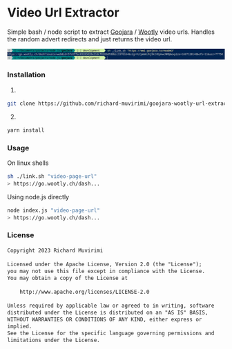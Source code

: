 # Video Url Extractor

Simple bash / node script to extract  [Goojara](https://goojara.ch) / [Wootly](https://go.wootly.ch) video urls. Handles the random advert redirects and just returns the video url.

![Terminal Shot](./screenshots/shot-1.png)

### Installation

1.
```bash
git clone https://github.com/richard-muvirimi/goojara-wootly-url-extractor
```

2.
```bash
yarn install
```

### Usage

On linux shells
```bash
sh ./link.sh "video-page-url"
> https://go.wootly.ch/dash...
```

Using node.js directly
```bash
node index.js "video-page-url"
> https://go.wootly.ch/dash...
```

### License

```license
Copyright 2023 Richard Muvirimi

Licensed under the Apache License, Version 2.0 (the "License");
you may not use this file except in compliance with the License.
You may obtain a copy of the License at

    http://www.apache.org/licenses/LICENSE-2.0

Unless required by applicable law or agreed to in writing, software
distributed under the License is distributed on an "AS IS" BASIS,
WITHOUT WARRANTIES OR CONDITIONS OF ANY KIND, either express or implied.
See the License for the specific language governing permissions and
limitations under the License.
```